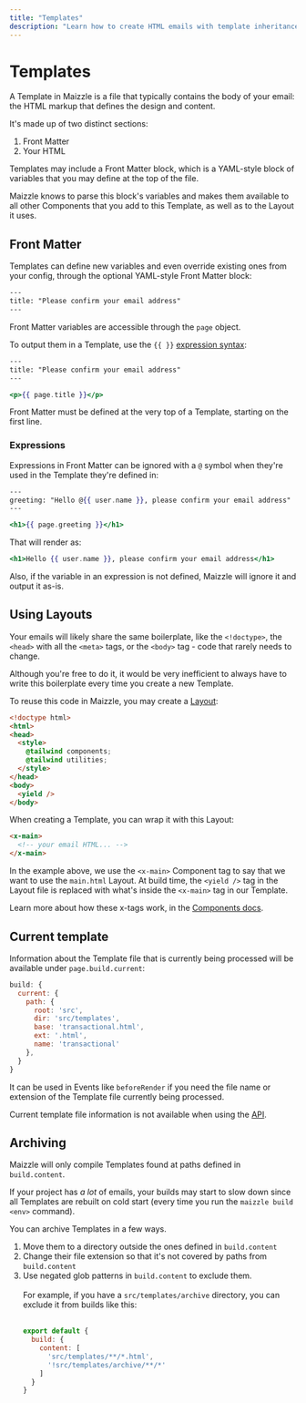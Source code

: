 ```yaml
---
title: "Templates"
description: "Learn how to create HTML emails with template inheritance in Maizzle."
---
```


# Templates

A Template in Maizzle is a file that typically contains the body of your email: the HTML markup that defines the design and content.

It's made up of two distinct sections:

1. Front Matter
2. Your HTML

Templates may include a Front Matter block, which is a YAML-style block of variables that you may define at the top of the file.

Maizzle knows to parse this block's variables and makes them available to all other Components that you add to this Template, as well as to the Layout it uses.

## Front Matter

Templates can define new variables and even override existing ones from your config, through the optional YAML-style Front Matter block:

```hbs [src/templates/example.html]
---
title: "Please confirm your email address"
---
```

Front Matter variables are accessible through the `page` object.

To output them in a Template, use the `{{ }}` [expression syntax](/docs/expressions):

```hbs [src/templates/example.html]
---
title: "Please confirm your email address"
---

<p>{{ page.title }}</p>
```

<Alert type="warning">Front Matter must be defined at the very top of a Template, starting on the first line.</Alert>

### Expressions

Expressions in Front Matter can be ignored with a `@` symbol when they're used in the Template they're defined in:

```hbs [src/templates/example.html]
---
greeting: "Hello @{{ user.name }}, please confirm your email address"
---

<h1>{{ page.greeting }}</h1>
```

That will render as:

```hbs [build_production/example.html]
<h1>Hello {{ user.name }}, please confirm your email address</h1>
```

Also, if the variable in an expression is not defined, Maizzle will ignore it and output it as-is.

## Using Layouts

Your emails will likely share the same boilerplate, like the `<!doctype>`, the `<head>` with all the `<meta>` tags, or the `<body>` tag - code that rarely needs to change.

Although you're free to do it, it would be very inefficient to always have to write this boilerplate every time you create a new Template.

To reuse this code in Maizzle, you may create a [Layout](/docs/layouts):

```html [src/layouts/main.html]
<!doctype html>
<html>
<head>
  <style>
    @tailwind components;
    @tailwind utilities;
  </style>
</head>
<body>
  <yield />
</body>
```

When creating a Template, you can wrap it with this Layout:

```html [src/templates/example.html]
<x-main>
  <!-- your email HTML... -->
</x-main>
```

In the example above, we use the `<x-main>` Component tag to say that we want to use the `main.html` Layout. At build time, the `<yield />` tag in the Layout file is replaced with what's inside the `<x-main>` tag in our Template.

Learn more about how these x-tags work, in the [Components docs](/docs/components#x-tag).

## Current template

Information about the Template file that is currently being processed will be available under `page.build.current`:

```js
build: {
  current: {
    path: {
      root: 'src',
      dir: 'src/templates',
      base: 'transactional.html',
      ext: '.html',
      name: 'transactional'
    },
  }
}
```

It can be used in Events like `beforeRender` if you need the file name or extension of the Template file currently being processed.

<Alert>Current template file information is not available when using the [API](/docs/api).</Alert>

## Archiving

Maizzle will only compile Templates found at paths defined in `build.content`.

If your project has _a lot_ of emails, your builds may start to slow down since all Templates are rebuilt on cold start (every time you run the `maizzle build <env>` command).

You can archive Templates in a few ways.

1. Move them to a directory outside the ones defined in `build.content`
2. Change their file extension so that it's not covered by paths from `build.content`
3. Use negated glob patterns in `build.content` to exclude them.
    <br><br>
    For example, if you have a `src/templates/archive` directory, you can exclude it from builds like this:
    <br><br>
    ```js [config.js]
    export default {
      build: {
        content: [
          'src/templates/**/*.html',
          '!src/templates/archive/**/*'
        ]
      }
    }
    ```
